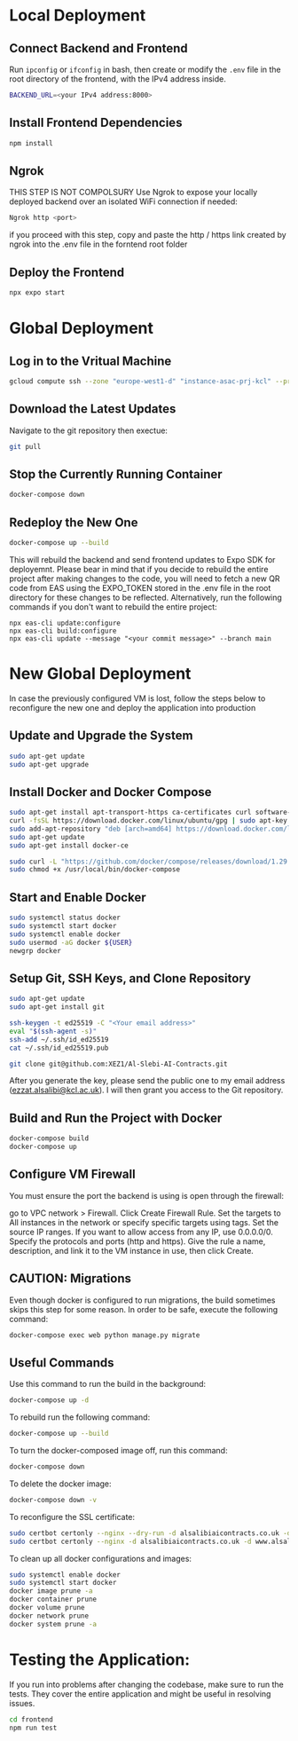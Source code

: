 # Local Deployment

## Connect Backend and Frontend
Run `ipconfig` or `ifconfig` in bash, then create or modify the `.env` file in the root directory of the frontend, with the IPv4 address inside.
```bash
BACKEND_URL=<your IPv4 address:8000>
```

## Install Frontend Dependencies
```bash
npm install
```
 
## Ngrok
THIS STEP IS NOT COMPOLSURY
Use Ngrok to expose your locally deployed backend over an isolated WiFi connection if needed:
```bash
Ngrok http <port>
```
if you proceed with this step, copy and paste the http / https link created by ngrok into the .env file in the forntend root folder

## Deploy the Frontend
```bash
npx expo start
```

# Global Deployment

## Log in to the Vritual Machine
```bash
gcloud compute ssh --zone "europe-west1-d" "instance-asac-prj-kcl" --project "asac-pjr-at-kcl"
```

## Download the Latest Updates
Navigate to the git repository then exectue:
```bash
git pull
```

## Stop the Currently Running Container
```bash
docker-compose down
```

## Redeploy the New One
```bash
docker-compose up --build
```
This will rebuild the backend and send frontend updates to Expo SDK for deployemnt. 
Please bear in mind that if you decide to rebuild the entire project after making changes to the code, you will need to fetch a new QR code from EAS using the EXPO_TOKEN stored in the .env file in the root directory for these changes to be reflected.
Alternatively, run the following commands if you don't want to rebuild the entire project:
```
npx eas-cli update:configure
npx eas-cli build:configure
npx eas-cli update --message "<your commit message>" --branch main 
```

# New Global Deployment

In case the previously configured VM is lost, follow the steps below to reconfigure the new one and deploy the application into production

## Update and Upgrade the System
```bash
sudo apt-get update
sudo apt-get upgrade
```

## Install Docker and Docker Compose
```bash
sudo apt-get install apt-transport-https ca-certificates curl software-properties-common
curl -fsSL https://download.docker.com/linux/ubuntu/gpg | sudo apt-key add -
sudo add-apt-repository "deb [arch=amd64] https://download.docker.com/linux/ubuntu $(lsb_release -cs) stable"
sudo apt-get update
sudo apt-get install docker-ce

sudo curl -L "https://github.com/docker/compose/releases/download/1.29.2/docker-compose-$(uname -s)-$(uname -m)" -o /usr/local/bin/docker-compose
sudo chmod +x /usr/local/bin/docker-compose
```

## Start and Enable Docker
```bash
sudo systemctl status docker
sudo systemctl start docker
sudo systemctl enable docker
sudo usermod -aG docker ${USER}
newgrp docker
```

## Setup Git, SSH Keys, and Clone Repository
```bash
sudo apt-get update
sudo apt-get install git

ssh-keygen -t ed25519 -C "<Your email address>"
eval "$(ssh-agent -s)"
ssh-add ~/.ssh/id_ed25519
cat ~/.ssh/id_ed25519.pub

git clone git@github.com:XEZ1/Al-Slebi-AI-Contracts.git
```

After you generate the key, please send the public one to my email address (ezzat.alsalibi@kcl.ac.uk). I will then grant you access to the Git repository.

## Build and Run the Project with Docker
```bash
docker-compose build
docker-compose up
```

## Configure VM Firewall

You must ensure the port the backend is using is open through the firewall:

go to VPC network > Firewall.
Click Create Firewall Rule.
Set the targets to All instances in the network or specify specific targets using tags.
Set the source IP ranges. If you want to allow access from any IP, use 0.0.0.0/0.
Specify the protocols and ports (http and https).
Give the rule a name, description, and link it to the VM instance in use, then click Create.

## CAUTION: Migrations
Even though docker is configured to run migrations, the build sometimes skips this step for some reason. In order to be safe, execute the following command:
```bash
docker-compose exec web python manage.py migrate
```

## Useful Commands

Use this command to run the build in the background:
```bash
docker-compose up -d
```
To rebuild run the following command:
```bash
docker-compose up --build 
```
To turn the docker-composed image off, run this command: 
```bash
docker-compose down
```
To delete the docker image:
```bash
docker-compose down -v
```
To reconfigure the SSL certificate:
```bash
sudo certbot certonly --nginx --dry-run -d alsalibiaicontracts.co.uk -d www.alsalibiaicontracts.co.uk
sudo certbot certonly --nginx -d alsalibiaicontracts.co.uk -d www.alsalibiaicontracts.co.uk
```
To clean up all docker configurations and images:
```bash
sudo systemctl enable docker
sudo systemctl start docker
docker image prune -a
docker container prune
docker volume prune
docker network prune
docker system prune -a
```

# Testing the Application:

If you run into problems after changing the codebase, make sure to run the tests. They cover the entire application and might be useful in resolving issues.
```bash
cd frontend
npm run test
```